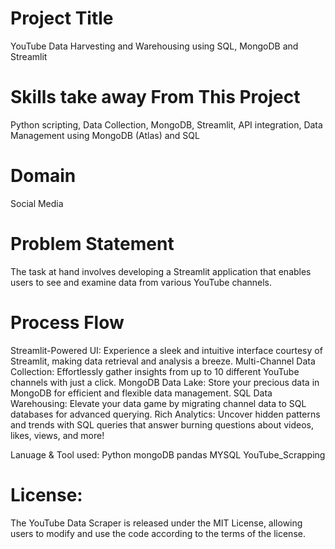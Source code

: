 # Project Title
YouTube Data Harvesting and Warehousing using SQL, MongoDB and Streamlit

# Skills take away From This Project
Python scripting, Data Collection, MongoDB, Streamlit, API integration, Data Management using MongoDB (Atlas) and SQL  

# Domain
Social Media

# Problem Statement
The task at hand involves developing a Streamlit application that enables users to see and examine data from various YouTube channels.

# Process Flow
Streamlit-Powered UI: Experience a sleek and intuitive interface courtesy of Streamlit, making data retrieval and analysis a breeze.
Multi-Channel Data Collection: Effortlessly gather insights from up to 10 different YouTube channels with just a click.
MongoDB Data Lake: Store your precious data in MongoDB for efficient and flexible data management.
SQL Data Warehousing: Elevate your data game by migrating channel data to SQL databases for advanced querying.
Rich Analytics: Uncover hidden patterns and trends with SQL queries that answer burning questions about videos, likes, views, and more!

Lanuage & Tool used: Python mongoDB pandas MYSQL
YouTube_Scrapping 

# License:
The YouTube Data Scraper is released under the MIT License, allowing users to modify and use the code according to the terms of the license.
